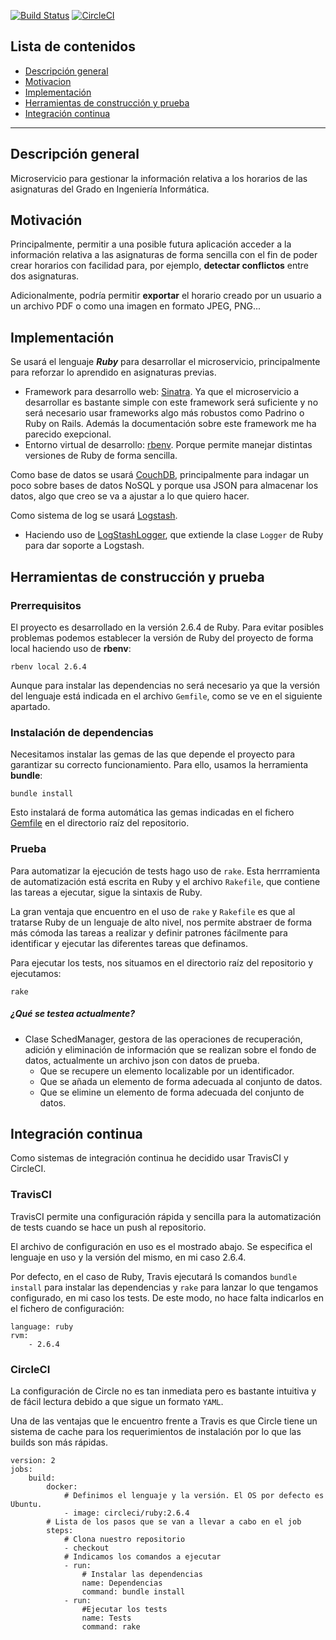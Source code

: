 [![Build Status](https://travis-ci.com/daraahh/proyectoIV.svg?branch=master)](https://travis-ci.com/daraahh/proyectoIV)
[![CircleCI](https://circleci.com/gh/daraahh/proyectoIV.svg?style=svg)](https://circleci.com/gh/daraahh/proyectoIV)

## Lista de contenidos
- [Descripción general](#descripción-general)
- [Motivacion](#motivación)
- [Implementación](#implementación)
- [Herramientas de construcción y prueba](#herramientas-de-construcción-y-prueba)
- [Integración continua](#integración-continua)

_________

## Descripción general

Microservicio para gestionar la información relativa a los horarios de las asignaturas del Grado en Ingeniería Informática.


## Motivación

Principalmente, permitir a una posible futura aplicación acceder a la información relativa a las asignaturas de forma sencilla con el fin de poder crear horarios con facilidad para, por ejemplo, **detectar conflictos** entre dos asignaturas.

Adicionalmente, podría permitir **exportar** el horario creado por un usuario a un archivo PDF o como una imagen en formato JPEG, PNG...  

## Implementación

Se usará el lenguaje ***Ruby*** para desarrollar el microservicio, principalmente para reforzar lo aprendido en asignaturas previas.
- Framework para desarrollo web: [Sinatra](http://sinatrarb.com/). Ya que el microservicio a desarrollar es bastante simple con este framework será suficiente y no será necesario usar frameworks algo más robustos como Padrino o Ruby on Rails. Además la documentación sobre este framework me ha parecido exepcional.
- Entorno virtual de desarrollo: [rbenv](https://github.com/rbenv/rbenv). Porque permite manejar distintas versiones de Ruby de forma sencilla.

Como base de datos se usará [CouchDB](http://couchdb.apache.org/), principalmente para indagar un poco sobre bases de datos NoSQL y porque usa JSON para almacenar los datos, algo que creo se va a ajustar a lo que quiero hacer.

Como sistema de log se usará [Logstash](https://www.elastic.co/products/logstash).
- Haciendo uso de [LogStashLogger](https://github.com/dwbutler/logstash-logger), que extiende la clase `Logger` de Ruby para dar soporte a Logstash.

## Herramientas de construcción y prueba

### Prerrequisitos

El proyecto es desarrollado en la versión 2.6.4 de Ruby. Para evitar posibles problemas podemos establecer la versión de Ruby del proyecto de forma local haciendo uso de **rbenv**:

`rbenv local 2.6.4`

Aunque para instalar las dependencias no será necesario ya que la versión del lenguaje está indicada en el archivo `Gemfile`, como se ve en el siguiente apartado.

### Instalación de dependencias

Necesitamos instalar las gemas de las que depende el proyecto para garantizar su correcto funcionamiento. Para ello, usamos la herramienta **bundle**:

`bundle install`

Esto instalará de forma automática las gemas indicadas en el fichero [Gemfile](https://github.com/daraahh/proyectoIV/blob/master/Gemfile) en el directorio raíz del repositorio.

### Prueba

Para automatizar la ejecución de tests hago uso de `rake`. Esta herrramienta de automatización está escrita en Ruby y el archivo `Rakefile`, que contiene las tareas a ejecutar, sigue la sintaxis de Ruby.

La gran ventaja que encuentro en el uso de `rake` y `Rakefile` es que al tratarse Ruby de un lenguaje de alto nivel, nos permite abstraer de forma más cómoda las tareas a realizar y definir patrones fácilmente para identificar y ejecutar las diferentes tareas que definamos.

Para ejecutar los tests, nos situamos en el directorio raíz del repositorio y ejecutamos:

`rake`

##### ¿Qué se testea actualmente?
- Clase SchedManager, gestora de las operaciones de recuperación, adición y eliminación de información que se realizan sobre el fondo de datos, actualmente un archivo json con datos de prueba.
	- Que se recupere un elemento localizable por un identificador.
	- Que se añada un elemento de forma adecuada al conjunto de datos.
	- Que se elimine un elemento de forma adecuada del conjunto de datos.

## Integración continua

Como sistemas de integración continua he decidido usar TravisCI y CircleCI.

### TravisCI

TravisCI permite una configuración rápida y sencilla para la automatización de tests cuando se hace un push al repositorio.

El archivo de configuración en uso es el mostrado abajo. Se especifica el lenguaje en uso y la versión del mismo, en mi caso 2.6.4.

Por defecto, en el caso de Ruby, Travis ejecutará ls comandos `bundle install` para instalar las dependencias y `rake` para lanzar lo que tengamos configurado, en mi caso los tests. De este modo, no hace falta indicarlos en el fichero de configuración:

```
language: ruby
rvm:
    - 2.6.4
```


### CircleCI

La configuración de Circle no es tan inmediata pero es bastante intuitiva y de fácil lectura debido a que sigue un formato `YAML`.

Una de las ventajas que le encuentro frente a Travis es que Circle tiene un sistema de cache para los requerimientos de instalación por lo que las builds son más rápidas.

```
version: 2
jobs:
    build:
		docker:
			# Definimos el lenguaje y la versión. El OS por defecto es Ubuntu.
            - image: circleci/ruby:2.6.4
		# Lista de los pasos que se van a llevar a cabo en el job
        steps:
			# Clona nuestro repositorio
            - checkout
			# Indicamos los comandos a ejecutar
            - run:
				# Instalar las dependencias
                name: Dependencias
                command: bundle install
            - run:
				#Ejecutar los tests
                name: Tests
                command: rake
```
